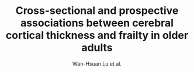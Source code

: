 ---
cat: gaia
subcat: architecture
bestof: false
author: Wan-Hsuan Lu et al.
title: Cross-sectional and prospective associations between cerebral cortical thickness and frailty in older adults
journal: Experimental Gerontology
year: 2020
type: article
url: https -//www.sciencedirect.com/science/article/pii/S0531556520303661
doi: 10.1016/j.exger.2020.111018
---